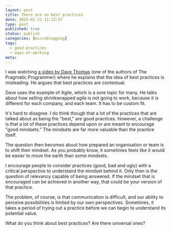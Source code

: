 ```yaml
---
layout: post
title: There are no best practices
date: 2025-01-21 11:12:57
type: post
published: true
status: publish
categories: [microblogging]
tags:
  - good-practices
  - ways-of-working
meta:
---
```


I was watching
[a video by Dave Thomas](https://www.youtube.com/watch?v=V3yIKD6yMhA) (one of
the authors of The Pragmatic Programmer) where he explains that the idea of best
practices is misleading. He argues that best practices are contextual.

Dave uses the example of Agile, which is a sore topic for many. He talks about
how selling shrinkwrapped agile is not going to work, because it is different
for each company, and each team. It has to be custom fit.

It's hard to disagree. I do think though that a lot of the practices that are
talked about as being the "best," are good practices. However, a challenge is
that a lot of these practices depend upon or are meant to encourage "good
mindsets." The mindsets are far more valuable than the practice itself.

The question then becomes about how prepared an organisation or team is to shift
their mindset. As you probably know, it sometimes feels like it would be easier
to move the earth than some mindsets.

I encourage people to consider practices (good, bad and ugly) with a critical
perspective to understand the mindset behind it. Only then is the question of
relevancy capable of being answered. If the mindset that is encouraged can be
achieved in another way, that could be your version of that practice.

The problem, of course, is that communication is difficult, and our ability to
perceive possibilities is limited by our own perspectives. Sometimes, it takes a
period of trying out a practice before we can begin to understand its potential
value.

What do you think about best practices? Are there universal ones?
